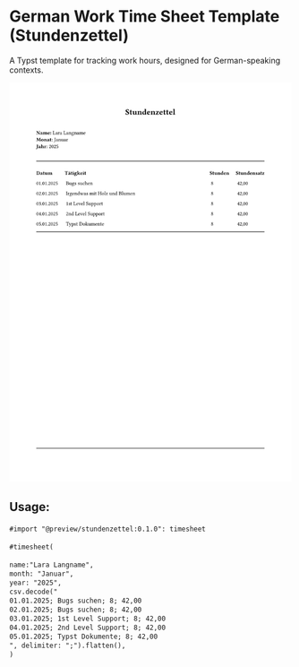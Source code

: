 # German Work Time Sheet Template (Stundenzettel)

A Typst template for tracking work hours, designed for German-speaking contexts.

![Document preview](thumbnail.png)

## Usage:
```typst
#import "@preview/stundenzettel:0.1.0": timesheet

#timesheet(

name:"Lara Langname",
month: "Januar",
year: "2025",
csv.decode("
01.01.2025; Bugs suchen; 8; 42,00
02.01.2025; Bugs suchen; 8; 42,00
03.01.2025; 1st Level Support; 8; 42,00
04.01.2025; 2nd Level Support; 8; 42,00
05.01.2025; Typst Dokumente; 8; 42,00
", delimiter: ";").flatten(),
)
```
